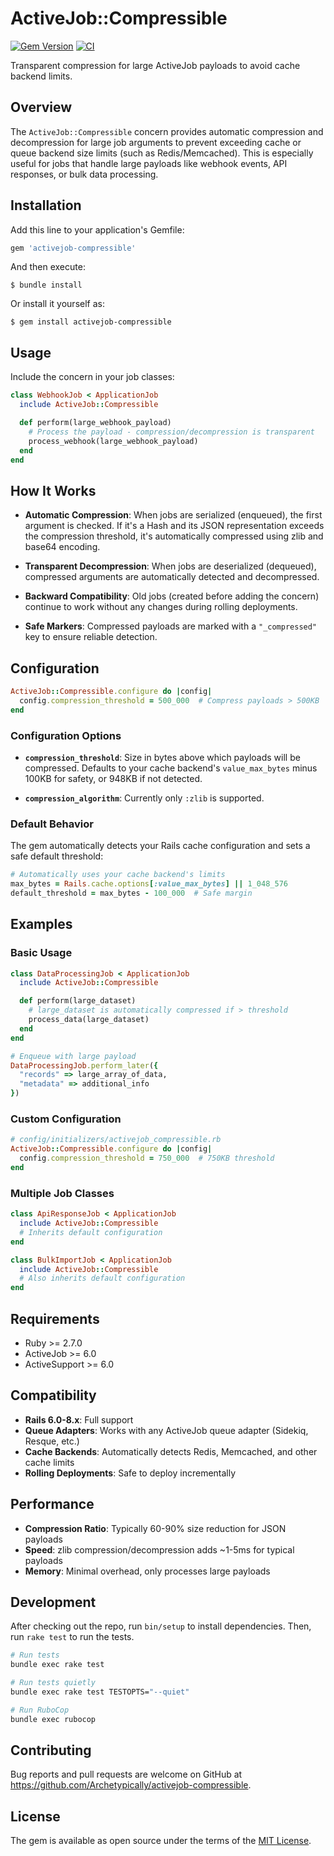 # ActiveJob::Compressible

[![Gem Version](https://badge.fury.io/rb/activejob-compressible.svg)](https://badge.fury.io/rb/activejob-compressible)
[![CI](https://github.com/Archetypically/activejob-compressible/actions/workflows/ci.yml/badge.svg)](https://github.com/Archetypically/activejob-compressible/actions/workflows/ci.yml)

Transparent compression for large ActiveJob payloads to avoid cache backend limits.

## Overview

The `ActiveJob::Compressible` concern provides automatic compression and decompression for large job arguments to prevent exceeding cache or queue backend size limits (such as Redis/Memcached). This is especially useful for jobs that handle large payloads like webhook events, API responses, or bulk data processing.

## Installation

Add this line to your application's Gemfile:

```ruby
gem 'activejob-compressible'
```

And then execute:

    $ bundle install

Or install it yourself as:

    $ gem install activejob-compressible

## Usage

Include the concern in your job classes:

```ruby
class WebhookJob < ApplicationJob
  include ActiveJob::Compressible

  def perform(large_webhook_payload)
    # Process the payload - compression/decompression is transparent
    process_webhook(large_webhook_payload)
  end
end
```

## How It Works

- **Automatic Compression**: When jobs are serialized (enqueued), the first argument is checked. If it's a Hash and its JSON representation exceeds the compression threshold, it's automatically compressed using zlib and base64 encoding.

- **Transparent Decompression**: When jobs are deserialized (dequeued), compressed arguments are automatically detected and decompressed.

- **Backward Compatibility**: Old jobs (created before adding the concern) continue to work without any changes during rolling deployments.

- **Safe Markers**: Compressed payloads are marked with a `"_compressed"` key to ensure reliable detection.

## Configuration

```ruby
ActiveJob::Compressible.configure do |config|
  config.compression_threshold = 500_000  # Compress payloads > 500KB
end
```

### Configuration Options

- **`compression_threshold`**: Size in bytes above which payloads will be compressed. Defaults to your cache backend's `value_max_bytes` minus 100KB for safety, or 948KB if not detected.

- **`compression_algorithm`**: Currently only `:zlib` is supported.

### Default Behavior

The gem automatically detects your Rails cache configuration and sets a safe default threshold:

```ruby
# Automatically uses your cache backend's limits
max_bytes = Rails.cache.options[:value_max_bytes] || 1_048_576
default_threshold = max_bytes - 100_000  # Safe margin
```

## Examples

### Basic Usage

```ruby
class DataProcessingJob < ApplicationJob
  include ActiveJob::Compressible

  def perform(large_dataset)
    # large_dataset is automatically compressed if > threshold
    process_data(large_dataset)
  end
end

# Enqueue with large payload
DataProcessingJob.perform_later({
  "records" => large_array_of_data,
  "metadata" => additional_info
})
```

### Custom Configuration

```ruby
# config/initializers/activejob_compressible.rb
ActiveJob::Compressible.configure do |config|
  config.compression_threshold = 750_000  # 750KB threshold
end
```

### Multiple Job Classes

```ruby
class ApiResponseJob < ApplicationJob
  include ActiveJob::Compressible
  # Inherits default configuration
end

class BulkImportJob < ApplicationJob
  include ActiveJob::Compressible
  # Also inherits default configuration
end
```

## Requirements

- Ruby >= 2.7.0
- ActiveJob >= 6.0
- ActiveSupport >= 6.0

## Compatibility

- **Rails 6.0-8.x**: Full support
- **Queue Adapters**: Works with any ActiveJob queue adapter (Sidekiq, Resque, etc.)
- **Cache Backends**: Automatically detects Redis, Memcached, and other cache limits
- **Rolling Deployments**: Safe to deploy incrementally

## Performance

- **Compression Ratio**: Typically 60-90% size reduction for JSON payloads
- **Speed**: zlib compression/decompression adds ~1-5ms for typical payloads
- **Memory**: Minimal overhead, only processes large payloads

## Development

After checking out the repo, run `bin/setup` to install dependencies. Then, run `rake test` to run the tests.

```bash
# Run tests
bundle exec rake test

# Run tests quietly
bundle exec rake test TESTOPTS="--quiet"

# Run RuboCop
bundle exec rubocop
```

## Contributing

Bug reports and pull requests are welcome on GitHub at https://github.com/Archetypically/activejob-compressible.

## License

The gem is available as open source under the terms of the [MIT License](https://opensource.org/licenses/MIT).
